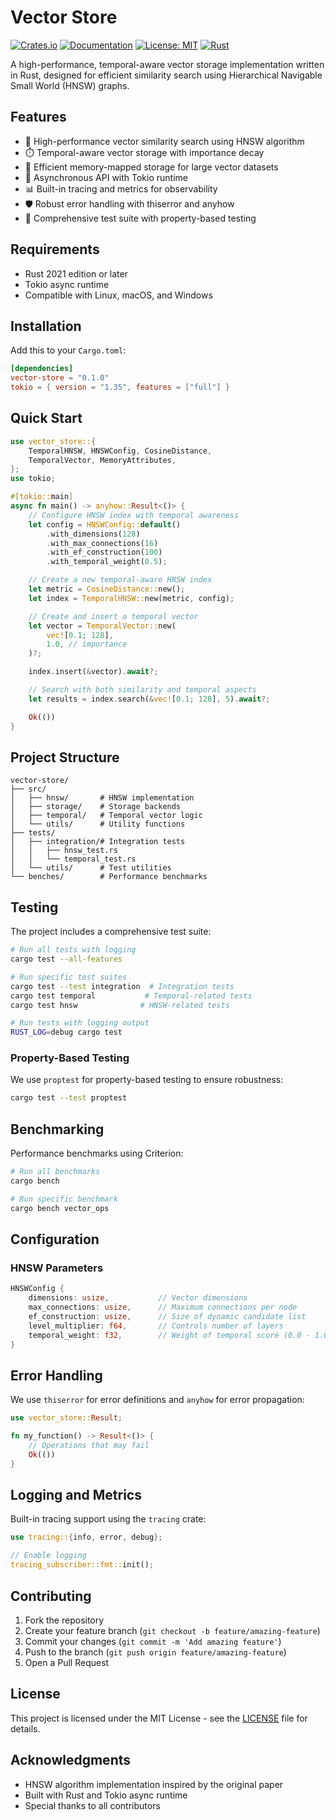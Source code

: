 # Vector Store

[![Crates.io](https://img.shields.io/crates/v/vector-store.svg)](https://crates.io/crates/vector-store)
[![Documentation](https://docs.rs/vector-store/badge.svg)](https://docs.rs/vector-store)
[![License: MIT](https://img.shields.io/badge/License-MIT-yellow.svg)](https://opensource.org/licenses/MIT)
[![Rust](https://github.com/vector-store/vector-store/workflows/Rust/badge.svg)](https://github.com/vector-store/vector-store/actions)

A high-performance, temporal-aware vector storage implementation written in Rust, designed for efficient similarity search using Hierarchical Navigable Small World (HNSW) graphs.

## Features

- 🚀 High-performance vector similarity search using HNSW algorithm
- ⏱️ Temporal-aware vector storage with importance decay
- 💾 Efficient memory-mapped storage for large vector datasets
- 🔄 Asynchronous API with Tokio runtime
- 📊 Built-in tracing and metrics for observability
- 🛡️ Robust error handling with thiserror and anyhow
- 🧪 Comprehensive test suite with property-based testing

## Requirements

- Rust 2021 edition or later
- Tokio async runtime
- Compatible with Linux, macOS, and Windows

## Installation

Add this to your `Cargo.toml`:

```toml
[dependencies]
vector-store = "0.1.0"
tokio = { version = "1.35", features = ["full"] }
```

## Quick Start

```rust
use vector_store::{
    TemporalHNSW, HNSWConfig, CosineDistance,
    TemporalVector, MemoryAttributes,
};
use tokio;

#[tokio::main]
async fn main() -> anyhow::Result<()> {
    // Configure HNSW index with temporal awareness
    let config = HNSWConfig::default()
        .with_dimensions(128)
        .with_max_connections(16)
        .with_ef_construction(100)
        .with_temporal_weight(0.5);

    // Create a new temporal-aware HNSW index
    let metric = CosineDistance::new();
    let index = TemporalHNSW::new(metric, config);

    // Create and insert a temporal vector
    let vector = TemporalVector::new(
        vec![0.1; 128],
        1.0, // importance
    )?;

    index.insert(&vector).await?;

    // Search with both similarity and temporal aspects
    let results = index.search(&vec![0.1; 128], 5).await?;

    Ok(())
}
```

## Project Structure

```
vector-store/
├── src/
│   ├── hnsw/       # HNSW implementation
│   ├── storage/    # Storage backends
│   ├── temporal/   # Temporal vector logic
│   └── utils/      # Utility functions
├── tests/
│   ├── integration/# Integration tests
│   │   ├── hnsw_test.rs
│   │   └── temporal_test.rs
│   └── utils/      # Test utilities
└── benches/        # Performance benchmarks
```

## Testing

The project includes a comprehensive test suite:

```bash
# Run all tests with logging
cargo test --all-features

# Run specific test suites
cargo test --test integration  # Integration tests
cargo test temporal           # Temporal-related tests
cargo test hnsw              # HNSW-related tests

# Run tests with logging output
RUST_LOG=debug cargo test
```

### Property-Based Testing

We use `proptest` for property-based testing to ensure robustness:

```bash
cargo test --test proptest
```

## Benchmarking

Performance benchmarks using Criterion:

```bash
# Run all benchmarks
cargo bench

# Run specific benchmark
cargo bench vector_ops
```

## Configuration

### HNSW Parameters

```rust
HNSWConfig {
    dimensions: usize,           // Vector dimensions
    max_connections: usize,      // Maximum connections per node
    ef_construction: usize,      // Size of dynamic candidate list
    level_multiplier: f64,       // Controls number of layers
    temporal_weight: f32,        // Weight of temporal score (0.0 - 1.0)
}
```

## Error Handling

We use `thiserror` for error definitions and `anyhow` for error propagation:

```rust
use vector_store::Result;

fn my_function() -> Result<()> {
    // Operations that may fail
    Ok(())
}
```

## Logging and Metrics

Built-in tracing support using the `tracing` crate:

```rust
use tracing::{info, error, debug};

// Enable logging
tracing_subscriber::fmt::init();
```

## Contributing

1. Fork the repository
2. Create your feature branch (`git checkout -b feature/amazing-feature`)
3. Commit your changes (`git commit -m 'Add amazing feature'`)
4. Push to the branch (`git push origin feature/amazing-feature`)
5. Open a Pull Request

## License

This project is licensed under the MIT License - see the [LICENSE](LICENSE) file for details.

## Acknowledgments

- HNSW algorithm implementation inspired by the original paper
- Built with Rust and Tokio async runtime
- Special thanks to all contributors
